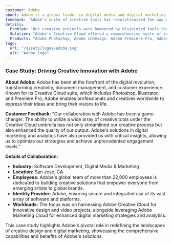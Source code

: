 ```yaml
---
customer: Adobe
about: Adobe is a global leader in digital media and digital marketing solutions. Their tools and services allow customers to create groundbreaking digital content, deploy it across media and devices, measure and optimize it over time, and achieve greater business success.
feedback: "Adobe's suite of creative tools has revolutionized the way we approach design and multimedia projects. The integration across their Creative Cloud apps is seamless, enhancing our productivity. Their customer support has been responsive and helpful, addressing our needs efficiently."
details:
  Problem: "Our creative projects were hampered by disjointed tools that did not integrate well, leading to productivity losses and frustration among the team."
  Solution: "Adobe’s Creative Cloud offered a comprehensive suite of integrated tools that catered to every aspect of our creative workflow. This integration has streamlined our processes, from image editing in Photoshop to layout design in InDesign and web development in Dreamweaver."
  Products: "Adobe Photoshop, Adobe InDesign, Adobe Premiere Pro, Adobe Dreamweaver"
logo:
  url: "/assets/logos/adobe.svg"
  alt: "Adobe logo"
---
```



### Case Study: Driving Creative Innovation with Adobe

**About Adobe:**
Adobe has been at the forefront of the digital revolution, transforming creativity, document management, and customer experience. Known for its Creative Cloud suite, which includes Photoshop, Illustrator, and Premiere Pro, Adobe enables professionals and creatives worldwide to express their ideas and bring their visions to life.

**Customer Feedback:**
"Our collaboration with Adobe has been a game-changer. The ability to utilize a wide array of creative tools under the Creative Cloud umbrella has not only streamlined our creative process but also enhanced the quality of our output. Adobe's solutions in digital marketing and analytics have also provided us with critical insights, allowing us to optimize our strategies and achieve unprecedented engagement levels."

**Details of Collaboration:**
- **Industry:** Software Development, Digital Media & Marketing
- **Location:** San Jose, CA
- **Employees:** Adobe's global team of more than 22,000 employees is dedicated to building creative solutions that empower everyone from emerging artists to global brands.
- **Identity Provider:** Adobe, ensuring secure and integrated use of its vast array of software and platforms.
- **Workloads:** The focus was on harnessing Adobe Creative Cloud for innovative design and video projects, alongside leveraging Adobe Marketing Cloud for enhanced digital marketing strategies and analytics.

This case study highlights Adobe's pivotal role in redefining the landscapes of creative design and digital marketing, showcasing the comprehensive capabilities and benefits of Adobe's solutions.
